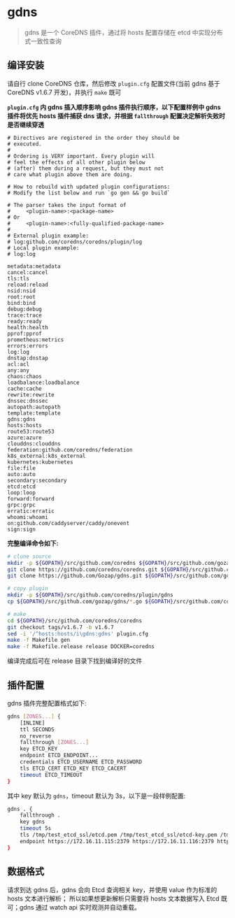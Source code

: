 # gdns

> gdns 是一个 CoreDNS 插件，通过将 hosts 配置存储在 etcd 中实现分布式一致性查询

## 编译安装

请自行 clone CoreDNS 仓库，然后修改 `plugin.cfg` 配置文件(当前 gdns 基于 CoreDNS v1.6.7 开发)，并执行 `make` 既可

**`plugin.cfg` 内 gdns 插入顺序影响 gdns 插件执行顺序，以下配置样例中 gdns 插件将优先 hosts 插件捕获 dns 请求，并根据 `fallthrough` 配置决定解析失败时是否继续穿透**

```shell script
# Directives are registered in the order they should be
# executed.
#
# Ordering is VERY important. Every plugin will
# feel the effects of all other plugin below
# (after) them during a request, but they must not
# care what plugin above them are doing.

# How to rebuild with updated plugin configurations:
# Modify the list below and run `go gen && go build`

# The parser takes the input format of
#     <plugin-name>:<package-name>
# Or
#     <plugin-name>:<fully-qualified-package-name>
#
# External plugin example:
# log:github.com/coredns/coredns/plugin/log
# Local plugin example:
# log:log

metadata:metadata
cancel:cancel
tls:tls
reload:reload
nsid:nsid
root:root
bind:bind
debug:debug
trace:trace
ready:ready
health:health
pprof:pprof
prometheus:metrics
errors:errors
log:log
dnstap:dnstap
acl:acl
any:any
chaos:chaos
loadbalance:loadbalance
cache:cache
rewrite:rewrite
dnssec:dnssec
autopath:autopath
template:template
gdns:gdns
hosts:hosts
route53:route53
azure:azure
clouddns:clouddns
federation:github.com/coredns/federation
k8s_external:k8s_external
kubernetes:kubernetes
file:file
auto:auto
secondary:secondary
etcd:etcd
loop:loop
forward:forward
grpc:grpc
erratic:erratic
whoami:whoami
on:github.com/caddyserver/caddy/onevent
sign:sign
```

**完整编译命令如下:**

```sh
# clone source 
mkdir -p ${GOPATH}/src/github.com/coredns ${GOPATH}/src/github.com/gozap
git clone https://github.com/coredns/coredns.git ${GOPATH}/src/github.com/coredns/coredns
git clone https://github.com/Gozap/gdns.git ${GOPATH}/src/github.com/gozap/gdns

# copy plugin
mkdir -p ${GOPATH}/src/github.com/coredns/plugin/gdns
cp ${GOPATH}/src/github.com/gozap/gdns/*.go ${GOPATH}/src/github.com/coredns/plugin/gdns

# make
cd ${GOPATH}/src/github.com/coredns/coredns
git checkout tags/v1.6.7 -b v1.6.7
sed -i '/^hosts:hosts/i\gdns:gdns' plugin.cfg
make -f Makefile gen
make -f Makefile.release release DOCKER=coredns
```

编译完成后可在 release 目录下找到编译好的文件

## 插件配置

gdns 插件完整配置格式如下:

```sh
gdns [ZONES...] {
    [INLINE]
    ttl SECONDS
    no_reverse
    fallthrough [ZONES...]
    key ETCD_KEY
    endpoint ETCD_ENDPOINT...
    credentials ETCD_USERNAME ETCD_PASSWORD
    tls ETCD_CERT ETCD_KEY ETCD_CACERT
    timeout ETCD_TIMEOUT
}
```

其中 key 默认为 `gdns`，timeout 默认为 3s，以下是一段样例配置:

```sh
gdns . {
    fallthrough .
    key gdns
    timeout 5s
    tls /tmp/test_etcd_ssl/etcd.pem /tmp/test_etcd_ssl/etcd-key.pem /tmp/test_etcd_ssl/etcd-root-ca.pem
    endpoint https://172.16.11.115:2379 https://172.16.11.116:2379 https://172.16.11.117:2379
}
```

## 数据格式

请求到达 gdns 后，gdns 会向 Etcd 查询相关 key，并使用 value 作为标准的 hosts 文本进行解析；
所以如果想更新解析只需要将 hosts 文本数据写入 Etcd 既可；gdns 通过 watch api 实时观测并自动重载。